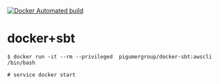 
[![Docker Automated build](https://img.shields.io/docker/automated/jrottenberg/ffmpeg.svg)](https://hub.docker.com/r/pigumergroup/docker-sbt/)

docker+sbt
===============

```
$ docker run -it --rm --privileged  pigumergroup/docker-sbt:awscli /bin/bash
```

```
# service docker start
```
